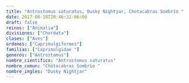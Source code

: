 ```yaml
---
title: "Antrostomus saturatus, Dusky Nightjar, Chotacabras Sombrío "
date: 2017-08-18T20:46:32-06:00
draft: false
reinos: ["Animalia"]
divisiones: ["Chordata"]
clases: ["Aves"]
ordenes: ["Caprimulgiformes"]
familias: ["Caprimulgidae "]
generos: ["Antrostomus"]
nombre_cientifico: "Antrostomus saturatus"
nombre_comun: "Chotacabras Sombrío "
nombre_ingles: "Dusky Nightjar"
---
```

